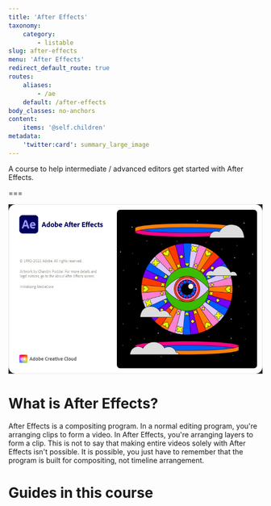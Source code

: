 ```yaml
---
title: 'After Effects'
taxonomy:
    category:
        - listable
slug: after-effects
menu: 'After Effects'
redirect_default_route: true
routes:
    aliases:
        - /ae
    default: /after-effects
body_classes: no-anchors
content:
    items: '@self.children'
metadata:
    'twitter:card': summary_large_image
---
```


A course to help intermediate / advanced editors get started with After Effects.

===

![](ae.jpg)

# What is After Effects?

After Effects is a compositing program. In a normal editing program, you're arranging clips to form a video. In After Effects, you're arranging layers to form a clip. This is not to say that making entire videos solely with After Effects isn't possible. It is possible, you just have to remember that the program is built for compositing, not timeline arrangement.

# Guides in this course